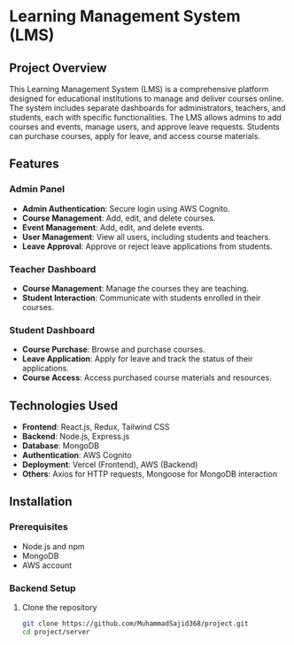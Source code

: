 # Learning Management System (LMS)

## Project Overview
This Learning Management System (LMS) is a comprehensive platform designed for educational institutions to manage and deliver courses online. The system includes separate dashboards for administrators, teachers, and students, each with specific functionalities. The LMS allows admins to add courses and events, manage users, and approve leave requests. Students can purchase courses, apply for leave, and access course materials.

## Features
### Admin Panel
- **Admin Authentication**: Secure login using AWS Cognito.
- **Course Management**: Add, edit, and delete courses.
- **Event Management**: Add, edit, and delete events.
- **User Management**: View all users, including students and teachers.
- **Leave Approval**: Approve or reject leave applications from students.

### Teacher Dashboard
- **Course Management**: Manage the courses they are teaching.
- **Student Interaction**: Communicate with students enrolled in their courses.

### Student Dashboard
- **Course Purchase**: Browse and purchase courses.
- **Leave Application**: Apply for leave and track the status of their applications.
- **Course Access**: Access purchased course materials and resources.

## Technologies Used
- **Frontend**: React.js, Redux, Tailwind CSS
- **Backend**: Node.js, Express.js
- **Database**: MongoDB
- **Authentication**: AWS Cognito
- **Deployment**: Vercel (Frontend), AWS (Backend)
- **Others**: Axios for HTTP requests, Mongoose for MongoDB interaction

## Installation
### Prerequisites
- Node.js and npm
- MongoDB
- AWS account

### Backend Setup
1. Clone the repository
   ```bash
   git clone https://github.com/MuhammadSajid368/project.git
   cd project/server
